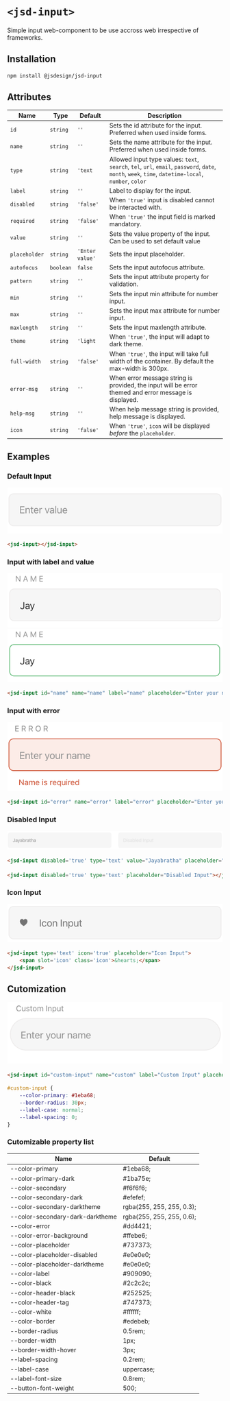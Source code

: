 # `<jsd-input>` 

Simple input web-component to be use accross web irrespective of frameworks.

## Installation

```sh
npm install @jsdesign/jsd-input
```

## Attributes

| Name | Type | Default | Description
| ---- | ---- | ------- | -----------
| `id` | `string` | `''` | Sets the id attribute for the input. Preferred when used inside forms.
| `name` | `string` | `''` | Sets the name attribute for the input. Preferred when used inside forms.
| `type` | `string` | `'text` | Allowed input type values: `text`, `search`, `tel`, `url`, `email`, `password`, `date`, `month`, `week`, `time`, `datetime-local`, `number`, `color`
| `label` | `string` | `''` | Label to display for the input.
| `disabled` | `string` | `'false'` | When `'true'` input is disabled cannot be interacted with.
| `required` | `string` | `'false'` | When `'true'` the input field is marked mandatory.
| `value` | `string` | `''` | Sets the value property of the input. Can be used to set default value
| `placeholder` | `string` | `'Enter value'` | Sets the input placeholder.
| `autofocus` | `boolean` | `false` | Sets the input autofocus attribute.
| `pattern` | `string` | `''` | Sets the input attribute property for validation.
| `min` | `string` | `''` | Sets the input min attribute for number input.
| `max` | `string` | `''` | Sets the input max attribute for number input.
| `maxlength` | `string` | `''` | Sets the input maxlength attribute.
| `theme` | `string` | `'light` | When `'true'`, the input will adapt to dark theme.
| `full-width` | `string` | `'false'` | When `'true'`, the input will take full width of the container. By default the max-width is 300px.
| `error-msg` | `string` | `''` | When error message string is provided, the input will be error themed and error message is displayed.
| `help-msg` | `string` | `''` | When help message string is provided, help message is displayed.
| `icon` | `string` | `'false'` | When `'true'`, `icon` will be displayed _before_  the `placeholder`.


## Examples

### Default Input

![](images/default.png)

```html 
<jsd-input></jsd-input>
```

### Input with label and value

![](images/with-value.png)  ![](images/with-value-active.png)

```html 
<jsd-input id="name" name="name" label="name" placeholder="Enter your name" value='Jay'></jsd-input>
```

### Input with error

![](images/error-input.png)

```html 
<jsd-input id="error" name="error" label="error" placeholder="Enter your name" error-msg='Name is required'></jsd-input>
```

### Disabled Input

![](images/disabled.png)

```html 
<jsd-input disabled='true' type='text' value="Jayabratha" placeholder="Disabled Input"></jsd-input>

<jsd-input disabled='true' type='text' placeholder="Disabled Input"></jsd-input>
```

### Icon Input

![](images/icon-input.png)

```html
<jsd-input type='text' icon='true' placeholder="Icon Input">
    <span slot='icon' class='icon'>&hearts;</span>
</jsd-input>
```


## Cutomization

![](images/custom-input.png)

```html
<jsd-input id="custom-input" name="custom" label="Custom Input" placeholder="Enter your name"></jsd-input>
```
```css
#custom-input {
    --color-primary: #1eba68;
    --border-radius: 30px;
    --label-case: normal;
    --label-spacing: 0;
}
```

### Cutomizable property list

| Name | Default
| ---- | ---- 
|--color-primary | #1eba68;
|--color-primary-dark | #1ba75e;
|--color-secondary | #f6f6f6;
|--color-secondary-dark | #efefef;
|--color-secondary-darktheme | rgba(255, 255, 255, 0.3);
|--color-secondary-dark-darktheme | rgba(255, 255, 255, 0.6);
|--color-error | #dd4421;
|--color-error-background | #ffebe6;
|--color-placeholder | #737373;
|--color-placeholder-disabled | #e0e0e0;
|--color-placeholder-darktheme | #e0e0e0;
|--color-label | #909090;
|--color-black | #2c2c2c;
|--color-header-black | #252525;
|--color-header-tag | #747373;
|--color-white | #ffffff;
|--color-border | #edebeb;
|--border-radius | 0.5rem;
|--border-width | 1px;
|--border-width-hover | 3px;
|--label-spacing | 0.2rem;
|--label-case | uppercase;
|--label-font-size | 0.8rem;
|--button-font-weight | 500;
